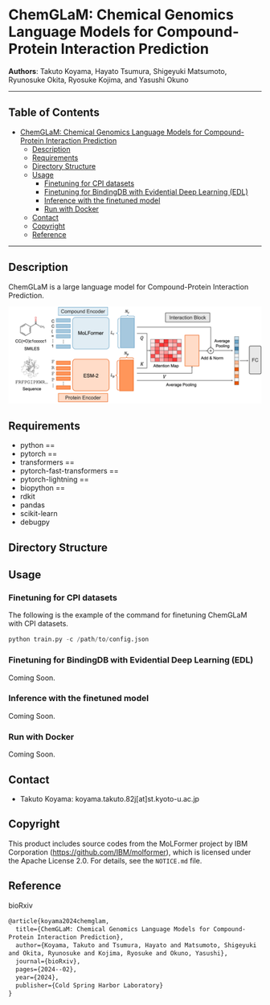 # ChemGLaM: Chemical Genomics Language Models for Compound-Protein Interaction Prediction

**Authors**: Takuto Koyama, Hayato Tsumura, Shigeyuki Matsumoto, Ryunosuke Okita, Ryosuke Kojima, and Yasushi Okuno

---
## Table of Contents <!-- omit in toc -->
- [ChemGLaM: Chemical Genomics Language Models for Compound-Protein Interaction Prediction](#chemglam-chemical-genomics-language-models-for-compound-protein-interaction-prediction)
  - [Description](#description)
  - [Requirements](#requirements)
  - [Directory Structure](#directory-structure)
  - [Usage](#usage)
    - [Finetuning for CPI datasets](#finetuning-for-cpi-datasets)
    - [Finetuning for BindingDB with Evidential Deep Learning (EDL)](#finetuning-for-bindingdb-with-evidential-deep-learning-edl)
    - [Inference with the finetuned model](#inference-with-the-finetuned-model)
    - [Run with Docker](#run-with-docker)
  - [Contact](#contact)
  - [Copyright](#copyright)
  - [Reference](#reference)
---


## Description
ChemGLaM is a large language model for Compound-Protein Interaction Prediction.

![ChemGLaM: Fig1](./figures/figure1.png)

## Requirements

- python == 
- pytorch ==
- transformers == 
- pytorch-fast-transformers == 
- pytorch-lightning == 
- biopython == 
- rdkit 
- pandas
- scikit-learn
- debugpy

## Directory Structure

<!-- ```
.
├── data           : Directory for datasets 
├── dti_finetune   : Directory for finetuning
├── dti_result     : Output directory (created by running the script)
├── figures        : Figures for README.md
├── pretrain       : Directory for MoLFormer training (not used in this research)
├── LICENSE        : License file
└── README.md      : This file
``` -->

## Usage

### Finetuning for CPI datasets

The following is the example of the command for finetuning ChemGLaM with CPI datasets.

```python
python train.py -c /path/to/config.json
```

### Finetuning for BindingDB with Evidential Deep Learning (EDL)

Coming Soon.
<!-- If you want to use the [Evidential Deep Learning (EDL)](https://doi.org/10.48550/arXiv.1806.01768) for the finetuning, you can use the following script.

```bash
cd dti_finetune
bash run_bindingdb_edl.sh
``` -->

### Inference with the finetuned model

Coming Soon.
<!-- You can use the inference script by replacing the `--seed_path` with the path to the finetuned model.

```bash

cd dti_finetune
bash run_predict_classification.sh
``` -->

### Run with Docker

Coming Soon.

<!-- You can also run the script with Docker. First, build the Docker image with the following command.
```bash
cd ChemGLaM_dev
docker build --no-cache -t chemglam .
```
After building the Docker image, you can run the script with the following command. You can replace the `run_bindingdb.sh` with the script you want to run.
```bash
docker run -it --rm -v $(pwd):/workspace chemglam ./run_bindingdb.sh
``` -->

## Contact
- Takuto Koyama: koyama.takuto.82j[at]st.kyoto-u.ac.jp

## Copyright

This product includes source codes from the MoLFormer project by IBM Corporation (https://github.com/IBM/molformer), which is licensed under the Apache License 2.0. For details, see the `NOTICE.md` file.

## Reference
bioRxiv
```
@article{koyama2024chemglam,
  title={ChemGLaM: Chemical Genomics Language Models for Compound-Protein Interaction Prediction},
  author={Koyama, Takuto and Tsumura, Hayato and Matsumoto, Shigeyuki and Okita, Ryunosuke and Kojima, Ryosuke and Okuno, Yasushi},
  journal={bioRxiv},
  pages={2024--02},
  year={2024},
  publisher={Cold Spring Harbor Laboratory}
}
```